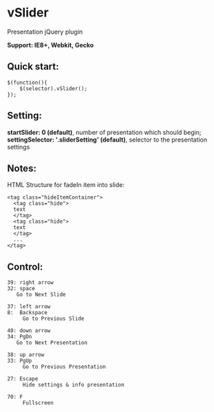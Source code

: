 vSlider
=======

Presentation jQuery plugin

__Support: IE8+, Webkit, Gecko__

Quick start:
------------
```
$(function(){
	$(selector).vSlider();
});
```

Setting:
--------
__startSlider:   0 (default)__, number of presentation which should begin;
__settingSelector: '.sliderSetting' (default)__, selector to the presentation settings

Notes:
------
HTML Structure for fadeIn item into slide:
```
<tag class="hideItemContainer">
  <tag class="hide">
  text
  </tag>
  <tag class="hide">
  text
  </tag>
  ...
</tag>
```

Control:
--------
```
39: right arrow
32: space
   Go to Next Slide
   
37: left arrow
8:  Backspace					
	 Go to Previous Slide

40: down arrow
34: PgDn
   Go to Next Presentation

38: up arrow
33: PgUp
	 Go to Previous Presentation
					
27: Escape
	 Hide settings & info presentation
					
70: F 
	 Fullscreen
```
